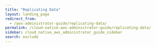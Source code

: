 ```yaml
---
title: "Replicating Data"
layout: landing_page
redirect_from:
  - /aws-administrator-guide/replicating-data/
permalink: /cloud-native-aws-administrator-guide/replicating-data/
sidebar: cloud_native_aws_administrator_guide_sidebar
search: exclude
---
```

